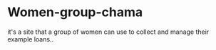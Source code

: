 # Women-group-chama
it's a site that a group of women can use to collect and manage their example loans..

